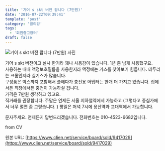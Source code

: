 ```yaml
---
title: '기어 s skt 버전 팝니다 (7만원)'
date: '2016-07-22T09:39:41'
template: 'post'
category: '클리앙'
tags: 
  - '회원중고장터'
draft: false
---
```


![기어 s skt 버전 팝니다 (7만원) 사진](https://cdn.clien.net/web/api/file/F01/5099690/8860e1590268487b8f3.JPG?w=780&h=30000)

  
기어 s skt 버전이고 실사 한거라 꽤나 사용감이 있습니다. 1년 좀 넘게 사용했구요.  
사용하는 내내 액정보호필름을 사용한지라 액정에는 기스를 찾아보기 힘듭니다. 테두리는 크롬인지라 실기스가 많습니다.  
구성품은 박스까지 포함해서 풀에다가 충전용 어댑터는 한개 더 가지고 있습니다. 집에서든 직장에서든 충전이 가능하실 겁니다.  
가격은 7만원 생각하고 있고요.  
직거래를 권장합니다. 주말은 언제든 서울 지하철역에서 가능하고 (그렇다고 중심가에서 너무 멀면 좀 그렇습니다. ) 평일은 저녁 7시에 용산역과 교대역에서 가능합니다.  
  
문자주세요. 언제든지 답변드리겠습니다. 전화번호는 010-4523-6682입니다.  
  
  
from CV

원본 URL: [https://www.clien.net/service/board/sold/9417029](https://www.clien.net/service/board/sold/9417029)